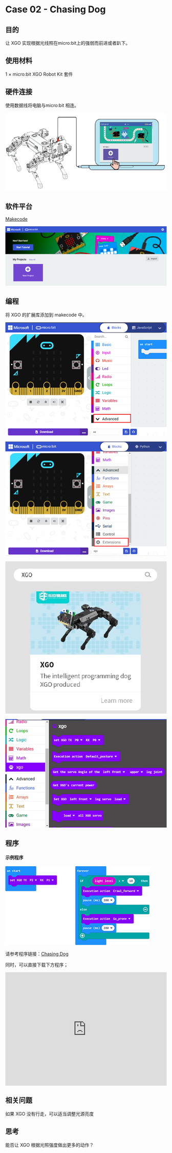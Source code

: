 # Case 02 - Chasing Dog



## 目的

让 XGO 实现根据光线照在micro:bit上的强弱而前进或者趴下。



## 使用材料

1 × micro:bit XGO Robot Kit 套件



## 硬件连接

使用数据线将电脑与micro:bit 相连。

![](./images/microbit-xgo-robot-kit-22.png)



## 软件平台

[Makecode](https://makecode.microbit.org/#)

![](./images/microbit-xgo-robot-kit-10.png)



## 编程



将 XGO 的扩展库添加到 makecode 中。

![](./images/microbit-xgo-robot-kit-11.png)

![](./images/microbit-xgo-robot-kit-12.png)

![](./images/microbit-xgo-robot-kit-13.png)

![](./images/microbit-xgo-robot-kit-14.png)



## 程序

#### 示例程序



![](./images/microbit-xgot-robot-kit-case01-out-of-the-square-02.png)



请参考程序链接：[Chasing Dog](https://makecode.microbit.org/_bCE5mbi6hcR8)

同时，可以直接下载下方程序；

<div style="position:relative;height:0;padding-bottom:70%;overflow:hidden;"><iframe style="position:absolute;top:0;left:0;width:100%;height:100%;" src="https://makecode.microbit.org/#pub:_bCE5mbi6hcR8" frameborder="0" sandbox="allow-popups allow-forms allow-scripts allow-same-origin"></iframe></div> 



## 相关问题

如果 XGO 没有行走，可以适当调整光源亮度



## 思考

能否让 XGO 根据光照强度做出更多的动作？
